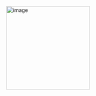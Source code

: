 <img width="224" alt="image" src="https://github.com/Joshua3013/FSM_SystemVerilog/assets/161919875/659fed9e-5913-4cce-8e99-f69d79599e1a">
